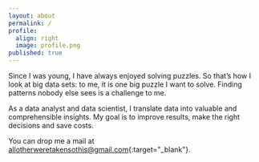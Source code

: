 ```yaml
---
layout: about
permalink: /
profile:
  align: right
  image: profile.png
published: true
---
```


Since I was young, I have always enjoyed solving puzzles. So that’s how I look at big data sets: to me, it is one big puzzle I want to solve. Finding patterns nobody else sees is a challenge to me.

As a data analyst and data scientist, I translate data into valuable and comprehensible insights. My goal is to improve results, make the right decisions and save costs.

You can drop me a mail at [allotherweretakensothis@gmail.com](mailto:allotherweretakensothis@gmail.com){:target="_blank"}.

